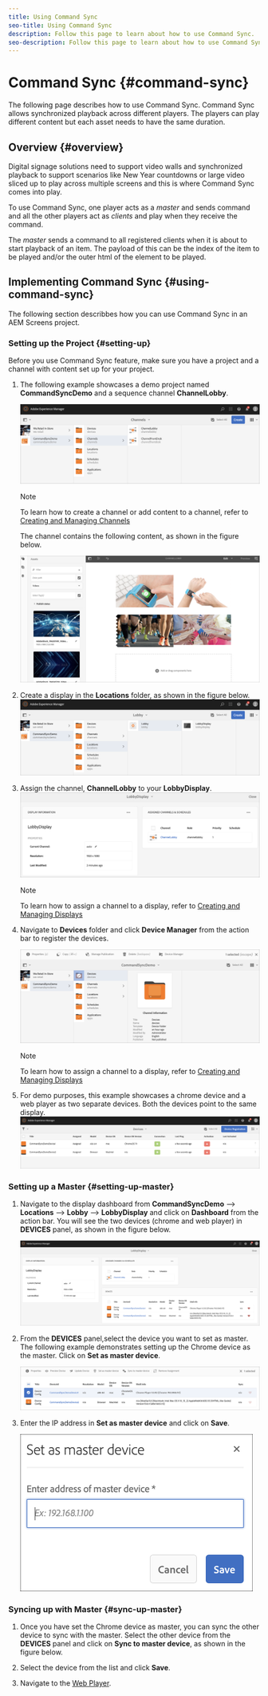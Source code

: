 ```yaml
---
title: Using Command Sync
seo-title: Using Command Sync
description: Follow this page to learn about how to use Command Sync.
seo-description: Follow this page to learn about how to use Command Sync.
---
```


# Command Sync {#command-sync}

The following page describes how to use Command Sync. Command Sync allows synchronized playback across different players. The players can play different content but each asset needs to have the same duration.

## Overview {#overview}

Digital signage solutions need to support video walls and synchronized playback to support scenarios like New Year countdowns or large video sliced up to play across multiple screens and this is where Command Sync comes into play.

To use Command Sync, one player acts as a *master* and sends command and all the other players act as *clients* and play when they receive the command. 

The *master* sends a command to all registered clients when it is about to start playback of an item. The payload of this can be the index of the item to be played and/or the outer html of the element to be played.

## Implementing Command Sync {#using-command-sync}

The following section describbes how you can use Command Sync in an AEM Screens project.

### Setting up the Project {#setting-up}

Before you use Command Sync feature, make sure you have a project and a channel with content set up for your project.

1. The following example showcases a demo project named **CommandSyncDemo** and a sequence channel **ChannelLobby**.

   ![image1](assets/command-sync1.png)

   >[!NOTE]
   >
   >To learn how to create a channel or add content to a channel, refer to [Creating and Managing Channels](/help/user-guide/managing-channels.md)

   The channel contains the following content, as shown in the figure below.

   ![image1](assets/command-sync2.png)

1. Create a display in the **Locations** folder, as shown in the figure below.
   ![image1](assets/command-sync3.png)

1. Assign the channel, **ChannelLobby** to your **LobbyDisplay**.
    ![image1](assets/command-sync4.png)

   >[!NOTE]
   >
   >To learn how to assign a channel to a display, refer to [Creating and Managing Displays](/help/user-guide/managing-displays.md)

1. Navigate to **Devices** folder and click **Device Manager** from the action bar to register the devices.

   ![image1](assets/command-sync5.png)

   >[!NOTE]
   >
   >To learn how to assign a channel to a display, refer to [Creating and Managing Displays](/help/user-guide/managing-displays.md)

1. For demo purposes, this example showcases a chrome device and a web player as two separate devices. Both the devices point to the same display.
   ![image1](assets/command-sync6.png)

### Setting up a Master {#setting-up-master}

1. Navigate to the display dashboard from **CommandSyncDemo** --> **Locations**  --> **Lobby** --> **LobbyDisplay** and click on **Dashboard** from the action bar.
You will see the two devices (chrome and web player) in **DEVICES** panel, as shown in the figure below.

   ![image1](assets/command-sync7.png)

1. From the **DEVICES** panel,select the device you want to set as master. The following example demonstrates setting up the Chrome device as the master. Click on **Set as master device**.

   ![image1](assets/command-sync8.png)

1. Enter the IP address in **Set as master device** and click on **Save**. 

   ![image1](assets/command-sync9.png)

### Syncing up with Master {#sync-up-master}

1. Once you have set the Chrome device as master, you can sync the other device to sync with the master.
Select the other device from the **DEVICES** panel and click on **Sync to master device**, as shown in the figure below.

1. Select the device from the list and click **Save**.


1. Navigate to the [Web Player](http://localhost:4502/screens/player.html).





